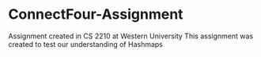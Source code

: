 # ConnectFour-Assignment
Assignment created in CS 2210 at Western University
This assignment was created to test our understanding of Hashmaps
